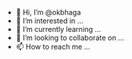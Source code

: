 - 👋 Hi, I’m @okbhaga
- 👀 I’m interested in ...
- 🌱 I’m currently learning ...
- 💞️ I’m looking to collaborate on ...
- 📫 How to reach me ...

<!---
okbhaga/okbhaga is a ✨ special ✨ repository because its `README.md` (this file) appears on your GitHub profile.
You can click the Preview link to take a look at your changes.
--->
